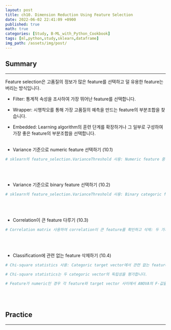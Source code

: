 ```yaml
---
layout: post
title: ch10. Dimension Reduction Using Feature Selection
date: 2022-06-02 22:41:09 +0900
published: true
math: true
categories: [Study, B-ML_with_Python_Cookbook]
tags: [ml,python,study,sklearn,dataframe]
img_path: /assets/img/post/
---
```


## Summary
***

 Feature selection은 고품질의 정보가 많은 feature를 선택하고 덜 유용한 feature는 버리는 방식입니다.

  * Filter: 통계적 속성을 조사하여 가장 뛰어난 feature를 선택합니다.

  * Wrapper: 시행착오를 통해 가장 고품질의 예측을 만드는 feature의 부분조합을 찾습니다.

  * Embedded: Learning algorithm의 훈련 단계를 확장하거나 그 일부로 구성하여 가장 좋은 feature의 부분조합을 선택합니다.
 <br><br>


 * Variance 기준으로 numeric feature 선택하기 (10.1)

```python
# sklearn의 feature_selection.VarianceThreshold 사용: Numeric feature 중 variance가 낮은 feature(즉, 정보가 거의 없는 feature)를 삭제합니다.
```
<br><br>


 * Variance 기준으로 binary feature 선택하기 (10.2)

```python
# sklearn의 feature_selection.VarianceThreshold 사용: Binary categoric feature 중 variance가 낮은 feature (즉, 정보가 거의 없는 feature)를 삭제합니다. 베르누이 확률 변수의 variance가 threshold 이상인 feature를 선택합니다.
```
<br><br>


 * Correlation이 큰 feature 다루기 (10.3)

```python
# Correlation matrix 사용하여 correlation이 큰 feature를 확인하고 삭제: 두 가지 feature의 correlation이 크다면 서로 담고 있는 정보가 매우 비슷하므로 중복된 feature를 포함하는 것과 같습니다.
```
<br><br>


 * Classification에 관련 없는 feature 삭제하기 (10.4)

```python
# Chi-square statistics 사용: Categoric target vector에서 관련 없는 feature를 삭제합니다.

# Chi-square statistics는 두 categoric vector의 독립성을 평가합니다.

# Feature가 numeric인 경우 각 feature와 target vector 사이에서 ANOVA의 F-값을 사용합니다.
```
<br><br>


## Practice
***

<script src="https://gist.github.com/hubert-bioinformatics/e35d90b87d08cef9654240c86b00aa0e.js"></script>